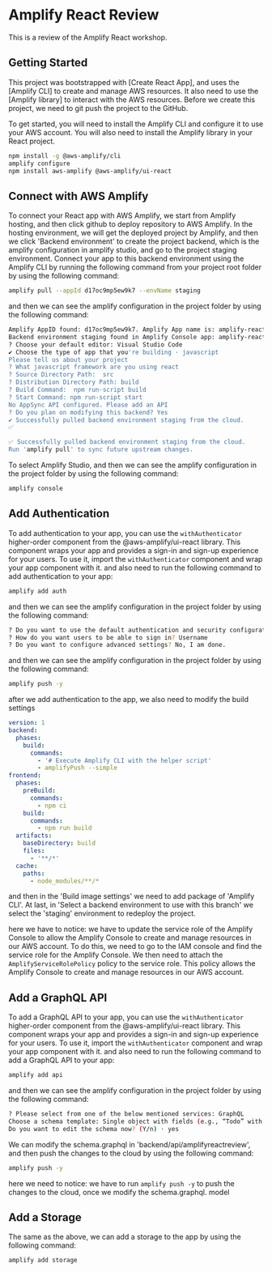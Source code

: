 # Amplify React Review

This is a review of the Amplify React workshop.

## Getting Started

This project was bootstrapped with [Create React App], and uses the [Amplify CLI] to create and manage AWS resources. It also need to use the [Amplify library] to interact with the AWS resources. Before we create this project, we need to git push the project to the GitHub.

To get started, you will need to install the Amplify CLI and configure it to use your AWS account. You will also need to install the Amplify library in your React project.

```bash
npm install -g @aws-amplify/cli
amplify configure
npm install aws-amplify @aws-amplify/ui-react
```

## Connect with AWS Amplify

To connect your React app with AWS Amplify, we start from Amplify hosting, and then click github to deploy repository to AWS Amplify. In the hosting environment, we will get the deployed project by Amplify, and then we click 'Backend environment' to create the project backend, which is the amplify configuration in amplify studio, and go to the project staging environment. Connect your app to this backend environment using the Amplify CLI by running the following command from your project root folder by using the following command:

```bash
amplify pull --appId d17oc9mp5ew9k7 --envName staging
```

and then we can see the amplify configuration in the project folder by using the following command:

```bash
Amplify AppID found: d17oc9mp5ew9k7. Amplify App name is: amplify-react-review
Backend environment staging found in Amplify Console app: amplify-react-review
? Choose your default editor: Visual Studio Code
✔ Choose the type of app that you're building · javascript
Please tell us about your project
? What javascript framework are you using react
? Source Directory Path:  src
? Distribution Directory Path: build
? Build Command:  npm run-script build
? Start Command: npm run-script start
No AppSync API configured. Please add an API
? Do you plan on modifying this backend? Yes
✔ Successfully pulled backend environment staging from the cloud.
✅

✅ Successfully pulled backend environment staging from the cloud.
Run 'amplify pull' to sync future upstream changes.
```

To select Amplify Studio, and then we can see the amplify configuration in the project folder by using the following command:

```bash
amplify console
```

## Add Authentication

To add authentication to your app, you can use the `withAuthenticator` higher-order component from the @aws-amplify/ui-react library. This component wraps your app and provides a sign-in and sign-up experience for your users. To use it, import the `withAuthenticator` component and wrap your app component with it. and also need to run the following command to add authentication to your app:

```bash
amplify add auth
```

and then we can see the amplify configuration in the project folder by using the following command:

```bash
? Do you want to use the default authentication and security configuration? Default configuration
? How do you want users to be able to sign in? Username
? Do you want to configure advanced settings? No, I am done.
```

and then we can see the amplify configuration in the project folder by using the following command:

```bash
amplify push -y
```

after we add authentication to the app, we also need to modify the build settings

```yml
version: 1
backend:
  phases:
    build:
      commands:
        - '# Execute Amplify CLI with the helper script'
        - amplifyPush --simple
frontend:
  phases:
    preBuild:
      commands:
        - npm ci
    build:
      commands:
        - npm run build
  artifacts:
    baseDirectory: build
    files:
      - '**/*'
  cache:
    paths:
      - node_modules/**/*
```

and then in the 'Build image settings' we need to add package of 'Amplify CLI'. At last, in 'Select a backend environment to use with this branch' we select the 'staging' environment to redeploy the project.

here we have to notice: we have to update the service role of the Amplify Console to allow the Amplify Console to create and manage resources in our AWS account. To do this, we need to go to the IAM console and find the service role for the Amplify Console. We then need to attach the `AmplifyServiceRolePolicy` policy to the service role. This policy allows the Amplify Console to create and manage resources in our AWS account.

## Add a GraphQL API

To add a GraphQL API to your app, you can use the `withAuthenticator` higher-order component from the @aws-amplify/ui-react library. This component wraps your app and provides a sign-in and sign-up experience for your users. To use it, import the `withAuthenticator` component and wrap your app component with it. and also need to run the following command to add a GraphQL API to your app:

```bash
amplify add api
```

and then we can see the amplify configuration in the project folder by using the following command:

```bash
? Please select from one of the below mentioned services: GraphQL
Choose a schema template: Single object with fields (e.g., “Todo” with ID, name, description)
Do you want to edit the schema now? (Y/n) · yes
```

We can modify the schema.graphql in 'backend/api/amplifyreactreview', and then push the changes to the cloud by using the following command:

```bash
amplify push -y
```

here we need to notice: we have to run `amplify push -y` to push the changes to the cloud, once we modify the schema.graphql. model

## Add a Storage

The same as the above, we can add a storage to the app by using the following command:

```bash
amplify add storage
```
